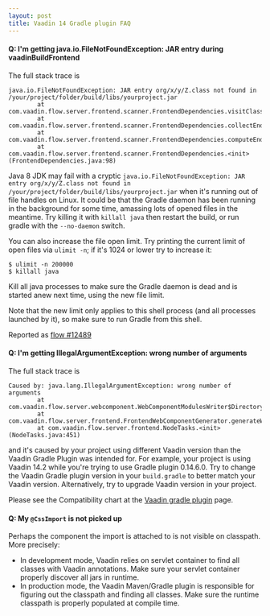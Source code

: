 ```yaml
---
layout: post
title: Vaadin 14 Gradle plugin FAQ
---
```


#### Q: I'm getting java.io.FileNotFoundException: JAR entry during vaadinBuildFrontend

The full stack trace is
```
java.io.FileNotFoundException: JAR entry org/x/y/Z.class not found in /your/project/folder/build/libs/yourproject.jar
        at com.vaadin.flow.server.frontend.scanner.FrontendDependencies.visitClass(FrontendDependencies.java:490)
        at com.vaadin.flow.server.frontend.scanner.FrontendDependencies.collectEndpoints(FrontendDependencies.java:250)
        at com.vaadin.flow.server.frontend.scanner.FrontendDependencies.computeEndpoints(FrontendDependencies.java:228)
        at com.vaadin.flow.server.frontend.scanner.FrontendDependencies.<init>(FrontendDependencies.java:98)
```

Java 8 JDK may fail with a cryptic
`java.io.FileNotFoundException: JAR entry org/x/y/Z.class not found in /your/project/folder/build/libs/yourproject.jar`
when it's running out of file handles on Linux. It could be that the Gradle daemon has been running in the background
for some time, amassing lots of opened files in the meantime. Try killing it with `killall java` then restart
the build, or run gradle with the `--no-daemon` switch.

You can also increase the file open limit. Try printing the current limit of open files via `ulimit -n`; if it's 1024 or lower
try to increase it:

```
$ ulimit -n 200000
$ killall java
```

Kill all java processes to make sure the Gradle daemon is dead and is started anew next time, using the new
file limit.

Note that the new limit only applies to this shell process (and all processes launched by it), so make sure
to run Gradle from this shell.

Reported as [flow #12489](https://github.com/vaadin/flow/issues/12489)

#### Q: I'm getting IllegalArgumentException: wrong number of arguments

The full stack trace is

```
Caused by: java.lang.IllegalArgumentException: wrong number of arguments
        at com.vaadin.flow.server.webcomponent.WebComponentModulesWriter$DirectoryWriter.generateWebComponentsToDirectory(WebComponentModulesWriter.java:246)
        at com.vaadin.flow.server.frontend.FrontendWebComponentGenerator.generateWebComponents(FrontendWebComponentGenerator.java:95)
        at com.vaadin.flow.server.frontend.NodeTasks.<init>(NodeTasks.java:451)
```

and it's caused by your project using different Vaadin version than the Vaadin Gradle Plugin was intended for.
For example, your project is using Vaadin 14.2 while you're trying to use Gradle plugin 0.14.6.0. Try to change the Vaadin Gradle
plugin version in your `build.gradle` to better match your Vaadin version.
Alternatively, try to upgrade Vaadin version in your project.

Please see the Compatibility chart at the [Vaadin gradle plugin](https://github.com/vaadin/vaadin-gradle-plugin/) page.

#### Q: My `@CssImport` is not picked up

Perhaps the component the import is attached to is not visible on classpath. More precisely:

* In development mode, Vaadin relies on servlet container to find all classes with Vaadin annotations.
  Make sure your servlet container properly discover all jars in runtime.
* In production mode, the Vaadin Maven/Gradle plugin is responsible for figuring out the
  classpath and finding all classes. Make sure the runtime classpath is properly populated
  at compile time.
